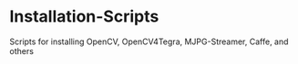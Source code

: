 # Installation-Scripts
Scripts for installing OpenCV, OpenCV4Tegra, MJPG-Streamer, Caffe, and others
